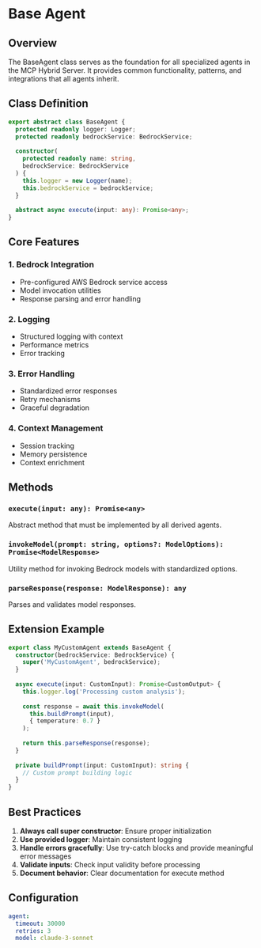 # Base Agent

## Overview

The BaseAgent class serves as the foundation for all specialized agents in the MCP Hybrid Server. It provides common functionality, patterns, and integrations that all agents inherit.

## Class Definition

```typescript
export abstract class BaseAgent {
  protected readonly logger: Logger;
  protected readonly bedrockService: BedrockService;
  
  constructor(
    protected readonly name: string,
    bedrockService: BedrockService
  ) {
    this.logger = new Logger(name);
    this.bedrockService = bedrockService;
  }
  
  abstract async execute(input: any): Promise<any>;
}
```

## Core Features

### 1. Bedrock Integration
- Pre-configured AWS Bedrock service access
- Model invocation utilities
- Response parsing and error handling

### 2. Logging
- Structured logging with context
- Performance metrics
- Error tracking

### 3. Error Handling
- Standardized error responses
- Retry mechanisms
- Graceful degradation

### 4. Context Management
- Session tracking
- Memory persistence
- Context enrichment

## Methods

### `execute(input: any): Promise<any>`
Abstract method that must be implemented by all derived agents.

### `invokeModel(prompt: string, options?: ModelOptions): Promise<ModelResponse>`
Utility method for invoking Bedrock models with standardized options.

### `parseResponse(response: ModelResponse): any`
Parses and validates model responses.

## Extension Example

```typescript
export class MyCustomAgent extends BaseAgent {
  constructor(bedrockService: BedrockService) {
    super('MyCustomAgent', bedrockService);
  }
  
  async execute(input: CustomInput): Promise<CustomOutput> {
    this.logger.log('Processing custom analysis');
    
    const response = await this.invokeModel(
      this.buildPrompt(input),
      { temperature: 0.7 }
    );
    
    return this.parseResponse(response);
  }
  
  private buildPrompt(input: CustomInput): string {
    // Custom prompt building logic
  }
}
```

## Best Practices

1. **Always call super constructor**: Ensure proper initialization
2. **Use provided logger**: Maintain consistent logging
3. **Handle errors gracefully**: Use try-catch blocks and provide meaningful error messages
4. **Validate inputs**: Check input validity before processing
5. **Document behavior**: Clear documentation for execute method

## Configuration

```yaml
agent:
  timeout: 30000
  retries: 3
  model: claude-3-sonnet
```